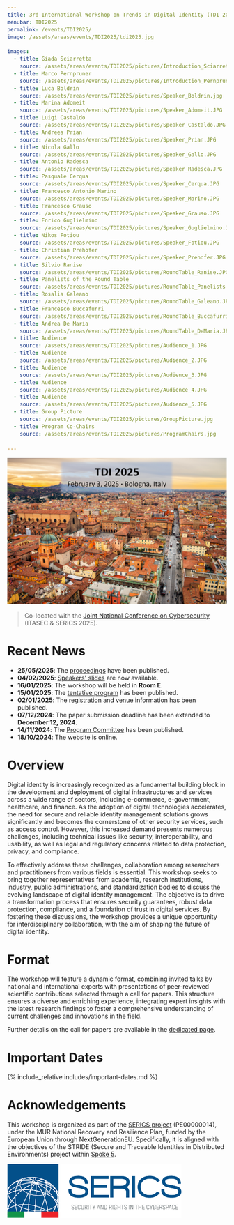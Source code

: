 ```yaml
---
title: 3rd International Workshop on Trends in Digital Identity (TDI 2025)
menubar: TDI2025
permalink: /events/TDI2025/
image: /assets/areas/events/TDI2025/tdi2025.jpg

images:
  - title: Giada Sciarretta
    source: /assets/areas/events/TDI2025/pictures/Introduction_Sciarretta.jpg
  - title: Marco Pernpruner
    source: /assets/areas/events/TDI2025/pictures/Introduction_Pernpruner.jpg
  - title: Luca Boldrin
    source: /assets/areas/events/TDI2025/pictures/Speaker_Boldrin.jpg
  - title: Marina Adomeit
    source: /assets/areas/events/TDI2025/pictures/Speaker_Adomeit.JPG
  - title: Luigi Castaldo
    source: /assets/areas/events/TDI2025/pictures/Speaker_Castaldo.JPG
  - title: Andreea Prian
    source: /assets/areas/events/TDI2025/pictures/Speaker_Prian.JPG
  - title: Nicola Gallo
    source: /assets/areas/events/TDI2025/pictures/Speaker_Gallo.JPG
  - title: Antonio Radesca
    source: /assets/areas/events/TDI2025/pictures/Speaker_Radesca.JPG
  - title: Pasquale Cerqua
    source: /assets/areas/events/TDI2025/pictures/Speaker_Cerqua.JPG
  - title: Francesco Antonio Marino
    source: /assets/areas/events/TDI2025/pictures/Speaker_Marino.JPG
  - title: Francesco Grauso
    source: /assets/areas/events/TDI2025/pictures/Speaker_Grauso.JPG
  - title: Enrico Guglielmino
    source: /assets/areas/events/TDI2025/pictures/Speaker_Guglielmino.JPG
  - title: Nikos Fotiou
    source: /assets/areas/events/TDI2025/pictures/Speaker_Fotiou.JPG
  - title: Christian Prehofer
    source: /assets/areas/events/TDI2025/pictures/Speaker_Prehofer.JPG
  - title: Silvio Ranise
    source: /assets/areas/events/TDI2025/pictures/RoundTable_Ranise.JPG
  - title: Panelists of the Round Table
    source: /assets/areas/events/TDI2025/pictures/RoundTable_Panelists.JPG
  - title: Rosalia Galeano
    source: /assets/areas/events/TDI2025/pictures/RoundTable_Galeano.JPG
  - title: Francesco Buccafurri
    source: /assets/areas/events/TDI2025/pictures/RoundTable_Buccafurri.JPG
  - title: Andrea De Maria
    source: /assets/areas/events/TDI2025/pictures/RoundTable_DeMaria.JPG
  - title: Audience
    source: /assets/areas/events/TDI2025/pictures/Audience_1.JPG
  - title: Audience
    source: /assets/areas/events/TDI2025/pictures/Audience_2.JPG
  - title: Audience
    source: /assets/areas/events/TDI2025/pictures/Audience_3.JPG
  - title: Audience
    source: /assets/areas/events/TDI2025/pictures/Audience_4.JPG
  - title: Audience
    source: /assets/areas/events/TDI2025/pictures/Audience_5.JPG
  - title: Group Picture
    source: /assets/areas/events/TDI2025/pictures/GroupPicture.jpg
  - title: Program Co-Chairs
    source: /assets/areas/events/TDI2025/pictures/ProgramChairs.jpg

---
```


<img class="image-centered" src="/assets/areas/events/TDI2025/tdi2025.jpg" />

<blockquote>
<p>Co-located with the <a href="https://itasec.it/">Joint National Conference on Cybersecurity</a> (ITASEC & SERICS 2025).</p>
</blockquote>

# Recent News
- **25/05/2025**: The [proceedings](https://ceur-ws.org/Vol-3968/) have been published.
- **04/02/2025**: [Speakers' slides](program) are now available.
- **16/01/2025**: The workshop will be held in **Room E**.
- **15/01/2025**: The [tentative program](program) has been published.
- **02/01/2025**: The [registration](registration) and [venue](venue) information has been published.
- **07/12/2024**: The paper submission deadline has been extended to **December 12, 2024**.
- **14/11/2024**: The [Program Committee](committees) has been published.
- **18/10/2024**: The website is online.

# Overview
Digital identity is increasingly recognized as a fundamental building block in the development and deployment of digital infrastructures and services across a wide range of sectors, including e-commerce, e-government, healthcare, and finance. As the adoption of digital technologies accelerates, the need for secure and reliable identity management solutions grows significantly and becomes the cornerstone of other security services, such as access control. However, this increased demand presents numerous challenges, including technical issues like security, interoperability, and usability, as well as legal and regulatory concerns related to data protection, privacy, and compliance.

To effectively address these challenges, collaboration among researchers and practitioners from various fields is essential. This workshop seeks to bring together representatives from academia, research institutions, industry, public administrations, and standardization bodies to discuss the evolving landscape of digital identity management. The objective is to drive a transformation process that ensures security guarantees, robust data protection, compliance, and a foundation of trust in digital services. By fostering these discussions, the workshop provides a unique opportunity for interdisciplinary collaboration, with the aim of shaping the future of digital identity.

# Format
The workshop will feature a dynamic format, combining invited talks by national and international experts with presentations of peer-reviewed scientific contributions selected through a call for papers. This structure ensures a diverse and enriching experience, integrating expert insights with the latest research findings to foster a comprehensive understanding of current challenges and innovations in the field.

Further details on the call for papers are available in the [dedicated page](call-for-papers).

# Important Dates
{% include_relative includes/important-dates.md %}

# Acknowledgements
This workshop is organized as part of the [SERICS project](https://serics.eu/) (PE00000014), under the MUR National Recovery and Resilience Plan, funded by the European Union through NextGenerationEU. Specifically, it is aligned with the objectives of the STRIDE (Secure and Traceable Identities in Distributed Environments) project within [Spoke 5](https://serics.eu/services/spoke-5-crittografia-sicurezza-sistemi-distribuiti/).

<a href="https://serics.eu/">
  <img class="image-centered" width="400px" src="/assets/images/logos/SERICS.png" />
</a>